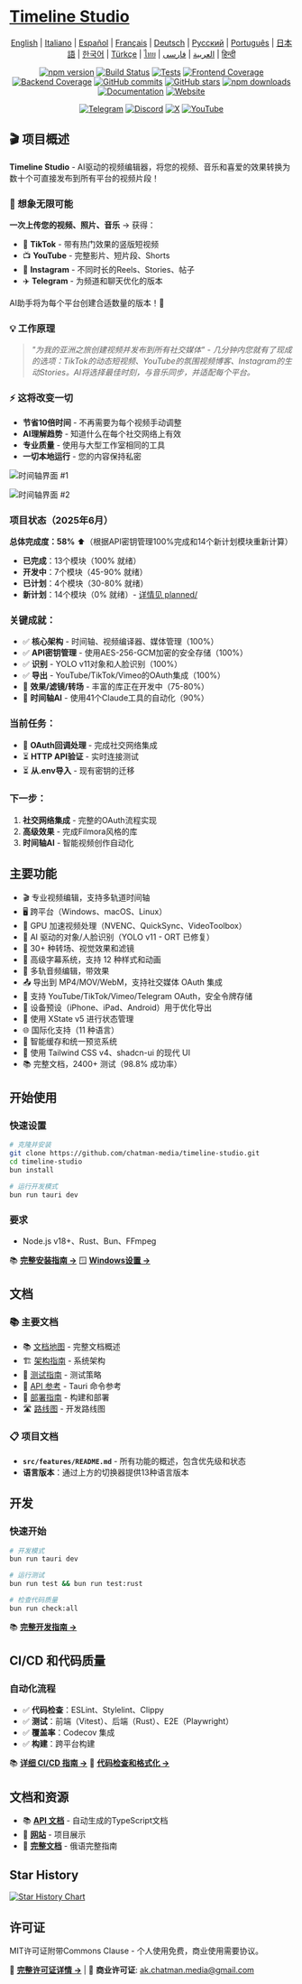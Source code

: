 # [Timeline Studio](https://chatman-media.github.io/timeline-studio/)

<div align="center">

[English](README.md) | [Italiano](README.it.md) | [Español](README.es.md) | [Français](README.fr.md) | [Deutsch](README.de.md) | [Русский](README.ru.md) | [Português](README.pt.md) | [日本語](README.ja.md) | [한국어](README.ko.md) | [Türkçe](README.tr.md) | [ไทย](README.th.md) | [العربية](README.ar.md) | [فارسی](README.fa.md) | [हिन्दी](README.hi.md)

[![npm version](https://img.shields.io/npm/v/timeline-studio.svg?style=for-the-badge)](https://www.npmjs.com/package/timeline-studio)
[![Build Status](https://img.shields.io/github/actions/workflow/status/chatman-media/timeline-studio/build.yml?style=for-the-badge&label=build)](https://github.com/chatman-media/timeline-studio/actions/workflows/build.yml)
[![Tests](https://img.shields.io/github/actions/workflow/status/chatman-media/timeline-studio/test-coverage.yml?style=for-the-badge&label=tests)](https://github.com/chatman-media/timeline-studio/actions/workflows/test-coverage.yml)
[![Frontend Coverage](https://img.shields.io/codecov/c/github/chatman-media/timeline-studio?style=for-the-badge&label=frontend&flag=frontend)](https://codecov.io/gh/chatman-media/timeline-studio)
[![Backend Coverage](https://img.shields.io/codecov/c/github/chatman-media/timeline-studio?style=for-the-badge&label=backend&flag=backend)](https://codecov.io/gh/chatman-media/timeline-studio)
[![GitHub commits](https://img.shields.io/github/commit-activity/m/chatman-media/timeline-studio?style=for-the-badge&label=commits)](https://github.com/chatman-media/timeline-studio/graphs/commit-activity)
[![GitHub stars](https://img.shields.io/github/stars/chatman-media/timeline-studio?style=for-the-badge)](https://github.com/chatman-media/timeline-studio/stargazers)
[![npm downloads](https://img.shields.io/npm/dm/timeline-studio?style=for-the-badge&label=npm%20downloads)](https://www.npmjs.com/package/timeline-studio)
[![Documentation](https://img.shields.io/badge/read-docs-blue?style=for-the-badge)](https://chatman-media.github.io/timeline-studio/api-docs/)
[![Website](https://img.shields.io/badge/visit-website-brightgreen?style=for-the-badge&logo=globe&logoColor=white)](https://chatman-media.github.io/timeline-studio/)

[![Telegram](https://img.shields.io/badge/Join%20Group-Telegram-2CA5E0?style=for-the-badge&logo=telegram&logoColor=white)](https://t.me/timelinestudio)
[![Discord](https://img.shields.io/badge/Chat-on%20Discord-5865F2?style=for-the-badge&logo=discord&logoColor=white)](https://discord.gg/gwJUYxck)
[![X](https://img.shields.io/badge/Follow-@chatman-000000?style=for-the-badge&logo=x&logoColor=white)](https://x.com/chatman_media)
[![YouTube](https://img.shields.io/badge/Subscribe-YouTube-FF0000?style=for-the-badge&logo=youtube&logoColor=white)](https://www.youtube.com/@chatman-media)

</div>

## 🎬 项目概述

**Timeline Studio** - AI驱动的视频编辑器，将您的视频、音乐和喜爱的效果转换为数十个可直接发布到所有平台的视频片段！

### 🚀 想象无限可能

**一次上传您的视频、照片、音乐** → 获得：
- 📱 **TikTok** - 带有热门效果的竖版短视频
- 📺 **YouTube** - 完整影片、短片段、Shorts
- 📸 **Instagram** - 不同时长的Reels、Stories、帖子
- ✈️ **Telegram** - 为频道和聊天优化的版本

AI助手将为每个平台创建合适数量的版本！🤖

### 💡 工作原理

> *"为我的亚洲之旅创建视频并发布到所有社交媒体" - 几分钟内您就有了现成的选项：TikTok的动态短视频、YouTube的氛围视频博客、Instagram的生动Stories。AI将选择最佳时刻，与音乐同步，并适配每个平台。*

### ⚡ 这将改变一切

- **节省10倍时间** - 不再需要为每个视频手动调整
- **AI理解趋势** - 知道什么在每个社交网络上有效
- **专业质量** - 使用与大型工作室相同的工具
- **一切本地运行** - 您的内容保持私密

![时间轴界面 #1](/public/screen2.png)

![时间轴界面 #2](/public/screen4.png)

### 项目状态（2025年6月）

**总体完成度：58%** ⬆️（根据API密钥管理100%完成和14个新计划模块重新计算）
- **已完成**：13个模块（100% 就绪）
- **开发中**：7个模块（45-90% 就绪）
- **已计划**：4个模块（30-80% 就绪）
- **新计划**：14个模块（0% 就绪）- [详情见 planned/](docs-ru/08-roadmap/planned/)

### 关键成就：
- ✅ **核心架构** - 时间轴、视频编译器、媒体管理（100%）
- ✅ **API密钥管理** - 使用AES-256-GCM加密的安全存储（100%）
- ✅ **识别** - YOLO v11对象和人脸识别（100%）
- ✅ **导出** - YouTube/TikTok/Vimeo的OAuth集成（100%）
- 🚧 **效果/滤镜/转场** - 丰富的库正在开发中（75-80%）
- 🚧 **时间轴AI** - 使用41个Claude工具的自动化（90%）

### 当前任务：
- 🔄 **OAuth回调处理** - 完成社交网络集成
- ⏳ **HTTP API验证** - 实时连接测试
- ⏳ **从.env导入** - 现有密钥的迁移

### 下一步：
1. **社交网络集成** - 完整的OAuth流程实现
2. **高级效果** - 完成Filmora风格的库
3. **时间轴AI** - 智能视频创作自动化

## 主要功能

- 🎬 专业视频编辑，支持多轨道时间轴
- 🖥️ 跨平台（Windows、macOS、Linux）
- 🚀 GPU 加速视频处理（NVENC、QuickSync、VideoToolbox）
- 🤖 AI 驱动的对象/人脸识别（YOLO v11 - ORT 已修复）
- 🎨 30+ 种转场、视觉效果和滤镜
- 📝 高级字幕系统，支持 12 种样式和动画
- 🎵 多轨音频编辑，带效果
- 📤 导出到 MP4/MOV/WebM，支持社交媒体 OAuth 集成
- 🔐 支持 YouTube/TikTok/Vimeo/Telegram OAuth，安全令牌存储
- 📱 设备预设（iPhone、iPad、Android）用于优化导出
- 🧠 使用 XState v5 进行状态管理
- 🌐 国际化支持（11 种语言）
- 💾 智能缓存和统一预览系统
- 🎨 使用 Tailwind CSS v4、shadcn-ui 的现代 UI
- 📚 完整文档，2400+ 测试（98.8% 成功率）

## 开始使用

### 快速设置

```bash
# 克隆并安装
git clone https://github.com/chatman-media/timeline-studio.git
cd timeline-studio
bun install

# 运行开发模式
bun run tauri dev
```

### 要求
- Node.js v18+、Rust、Bun、FFmpeg

📚 **[完整安装指南 →](docs-ru/01-getting-started/README.md)**
🪟 **[Windows设置 →](docs-ru/06-deployment/platforms/windows-build.md)**

## 文档

### 📚 主要文档

- 📚 [文档地图](docs-ru/MAP.md) - 完整文档概述
- 🏗️ [架构指南](docs-ru/ARCHITECTURE.md) - 系统架构
- 🧪 [测试指南](docs-ru/testing/TESTING.md) - 测试策略
- 📡 [API 参考](docs-ru/API.md) - Tauri 命令参考
- 🚀 [部署指南](docs-ru/deployment/DEPLOYMENT.md) - 构建和部署
- 🛣️ [路线图](docs-ru/ROADMAP.md) - 开发路线图

### 📋 项目文档

- **`src/features/README.md`** - 所有功能的概述，包含优先级和状态
- **语言版本**：通过上方的切换器提供13种语言版本

## 开发

### 快速开始

```bash
# 开发模式
bun run tauri dev

# 运行测试
bun run test && bun run test:rust

# 检查代码质量
bun run check:all
```

📚 **[完整开发指南 →](docs-ru/05-development/README.md)**

## CI/CD 和代码质量

### 自动化流程
- ✅ **代码检查**：ESLint、Stylelint、Clippy
- ✅ **测试**：前端（Vitest）、后端（Rust）、E2E（Playwright）
- ✅ **覆盖率**：Codecov 集成
- ✅ **构建**：跨平台构建

📚 **[详细 CI/CD 指南 →](docs-ru/06-deployment/README.md)**
🔧 **[代码检查和格式化 →](docs-ru/05-development/linting-and-formatting.md)**

## 文档和资源

- 📚 [**API 文档**](https://chatman-media.github.io/timeline-studio/api-docs/) - 自动生成的TypeScript文档
- 🚀 [**网站**](https://chatman-media.github.io/timeline-studio/) - 项目展示
- 📖 [**完整文档**](docs-ru/README.md) - 俄语完整指南

## Star History
<a href="https://www.star-history.com/#chatman-media/timeline-studio&Date">
 <picture>
   <source media="(prefers-color-scheme: dark)" srcset="https://api.star-history.com/svg?repos=chatman-media/timeline-studio&type=Date&theme=dark" />
   <source media="(prefers-color-scheme: light)" srcset="https://api.star-history.com/svg?repos=chatman-media/timeline-studio&type=Date" />
   <img alt="Star History Chart" src="https://api.star-history.com/svg?repos=chatman-media/timeline-studio&type=Date" />
 </picture>
</a>

## 许可证

MIT许可证附带Commons Clause - 个人使用免费，商业使用需要协议。

📄 **[完整许可证详情 →](docs-ru/10-legal/license.md)** | 📧 **商业许可证**: ak.chatman.media@gmail.com
